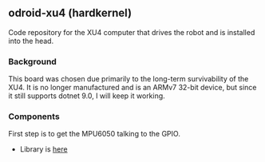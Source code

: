 ## odroid-xu4 (hardkernel)

Code repository for the XU4 computer that drives the robot and is installed into the head.

### Background

This board was chosen due primarily to the long-term survivability of the XU4. It is no longer manufactured and is an ARMv7 32-bit device, but since it still supports dotnet 9.0, I will keep it working.

### Components

First step is to get the MPU6050 talking to the GPIO.

* Library is [here](/gpio/README.md)
